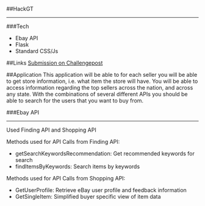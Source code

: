 ##HackGT
______

###Tech 

* Ebay API
* Flask
* Standard CSS/Js

##Links
[Submission on Challengepost](http://hackgt2014.challengepost.com/submissions/27079-ebay-discovery)

##Application
   This application will be able to for each seller you will be able to get store information, i.e. what item the store will have. You will be able to access information regarding the top sellers across the nation, and across any state.
With the combinations of several different APIs you should be able to search for the users that you want to buy from.

###Ebay API
____________________

Used Finding API and Shopping API

Methods used for API Calls from Finding API:
* getSearchKeywordsRecommendation: Get recommended keywords for search
* findItemsByKeywords: Search items by keywords

Methods used for API Calls from Shopping API:
* GetUserProfile: Retrieve eBay user profile and feedback information
* GetSingleItem: Simplified buyer specific view of item data














